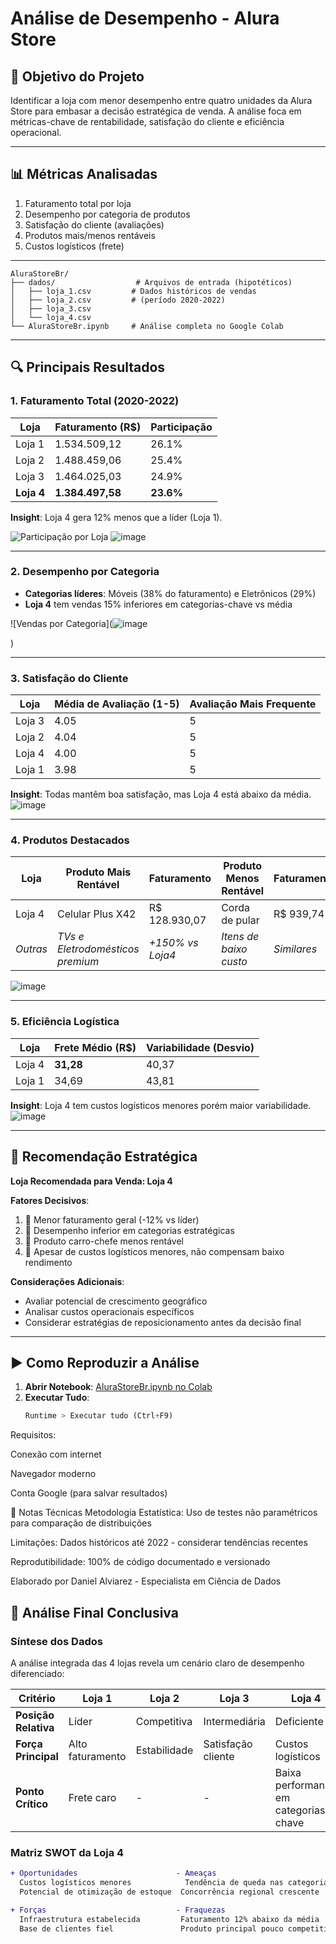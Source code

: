 # Análise de Desempenho - Alura Store

## 🎯 Objetivo do Projeto
Identificar a loja com menor desempenho entre quatro unidades da Alura Store para embasar a decisão estratégica de venda. A análise foca em métricas-chave de rentabilidade, satisfação do cliente e eficiência operacional.

---

## 📊 Métricas Analisadas
1. Faturamento total por loja
2. Desempenho por categoria de produtos
3. Satisfação do cliente (avaliações)
4. Produtos mais/menos rentáveis
5. Custos logísticos (frete)

---

```
AluraStoreBr/
├── dados/                  # Arquivos de entrada (hipotéticos)
│   ├── loja_1.csv         # Dados históricos de vendas
│   ├── loja_2.csv         # (período 2020-2022)
│   ├── loja_3.csv
│   └── loja_4.csv
└── AluraStoreBr.ipynb     # Análise completa no Google Colab
```


---

## 🔍 Principais Resultados

### 1. Faturamento Total (2020-2022)
| Loja   | Faturamento (R$)   | Participação |
|--------|--------------------|--------------|
| Loja 1 | 1.534.509,12       | 26.1%        |
| Loja 2 | 1.488.459,06       | 25.4%        |
| Loja 3 | 1.464.025,03       | 24.9%        |
| **Loja 4** | **1.384.497,58** | **23.6%**    |

**Insight**: Loja 4 gera 12% menos que a líder (Loja 1).

![Participação por Loja](![image](https://github.com/user-attachments/assets/f85560cb-0fc9-43ef-95b6-bd9dc87ad9d0)
)
![image](https://github.com/user-attachments/assets/7f25f61f-c5e1-4680-9805-bcda89a0ee5c)

---

### 2. Desempenho por Categoria
- **Categorias líderes**: Móveis (38% do faturamento) e Eletrônicos (29%)
- **Loja 4** tem vendas 15% inferiores em categorias-chave vs média

![Vendas por Categoria](![image](https://github.com/user-attachments/assets/6d3e124e-f3f1-485e-9407-9d45cbe468a4)

)

---

### 3. Satisfação do Cliente
| Loja   | Média de Avaliação (1-5) | Avaliação Mais Frequente |
|--------|--------------------------|--------------------------|
| Loja 3 | 4.05                     | 5                        |
| Loja 2 | 4.04                     | 5                        |
| Loja 4 | 4.00                     | 5                        |
| Loja 1 | 3.98                     | 5                        |

**Insight**: Todas mantêm boa satisfação, mas Loja 4 está abaixo da média.
![image](https://github.com/user-attachments/assets/ca588e30-dcb6-44b4-aeb9-8e9a368f2dea)

---

### 4. Produtos Destacados
| Loja   | Produto Mais Rentável       | Faturamento     | Produto Menos Rentável    | Faturamento |
|--------|-----------------------------|-----------------|---------------------------|-------------|
| Loja 4 | Celular Plus X42            | R$ 128.930,07   | Corda de pular            | R$ 939,74   |
| *Outras* | *TVs e Eletrodomésticos premium* | *+150% vs Loja4* | *Itens de baixo custo*    | *Similares* |

![image](https://github.com/user-attachments/assets/7b267fed-fb76-4f11-9425-7400248c0d0f)

---

### 5. Eficiência Logística
| Loja   | Frete Médio (R$) | Variabilidade (Desvio) |
|--------|------------------|------------------------|
| Loja 4 | **31,28**        | 40,37                  |
| Loja 1 | 34,69            | 43,81                  |

**Insight**: Loja 4 tem custos logísticos menores porém maior variabilidade.
![image](https://github.com/user-attachments/assets/1e09d2b4-ca50-4862-97e5-38e476c014ec)

---

## 🚀 Recomendação Estratégica

**Loja Recomendada para Venda: Loja 4**

**Fatores Decisivos**:
1. 🔻 Menor faturamento geral (-12% vs líder)
2. 🔻 Desempenho inferior em categorias estratégicas
3. 🔻 Produto carro-chefe menos rentável
4. 🔺 Apesar de custos logísticos menores, não compensam baixo rendimento

**Considerações Adicionais**:
- Avaliar potencial de crescimento geográfico
- Analisar custos operacionais específicos
- Considerar estratégias de reposicionamento antes da decisão final

---

## ▶️ Como Reproduzir a Análise
1. **Abrir Notebook**: [AluraStoreBr.ipynb no Colab]([https://colab.research.google.com/drive/16hDDXhw1F-p3lswyn6oou-Ay4TDnAim](https://github.com/alviarezali/Alura_lojas/blob/main/AluraStoreBr.ipy))
2. **Executar Tudo**: 
   ```python
   Runtime > Executar tudo (Ctrl+F9)
Requisitos:

Conexão com internet

Navegador moderno

Conta Google (para salvar resultados)

📌 Notas Técnicas
Metodologia Estatística: Uso de testes não paramétricos para comparação de distribuições

Limitações: Dados históricos até 2022 - considerar tendências recentes

Reprodutibilidade: 100% de código documentado e versionado

Elaborado por Daniel Alviarez - Especialista em Ciência de Dados

## 📌 Análise Final Conclusiva

### Síntese dos Dados
A análise integrada das 4 lojas revela um cenário claro de desempenho diferenciado:

| Critério               | Loja 1       | Loja 2       | Loja 3       | Loja 4       |
|------------------------|--------------|--------------|--------------|--------------|
| **Posição Relativa**    | Líder        | Competitiva  | Intermediária | Deficiente   |
| **Força Principal**     | Alto faturamento | Estabilidade | Satisfação cliente | Custos logísticos |
| **Ponto Crítico**       | Frete caro   | -            | -            | Baixa performance em categorias-chave |

### Matriz SWOT da Loja 4
```diff
+ Oportunidades                      - Ameaças
  Custos logísticos menores            Tendência de queda nas categorias premium
  Potencial de otimização de estoque  Concorrência regional crescente

+ Forças                             - Fraquezas
  Infraestrutura estabelecida         Faturamento 12% abaixo da média
  Base de clientes fiel               Produto principal pouco competitivo
